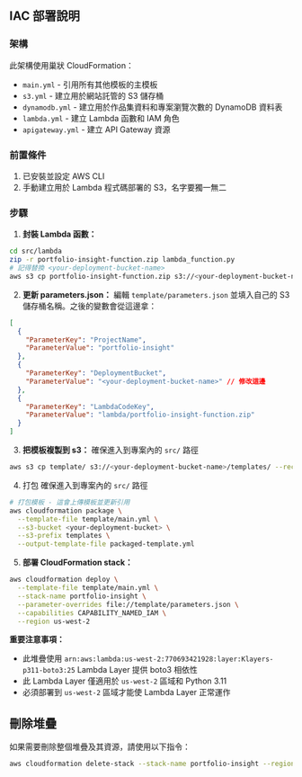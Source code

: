 ## IAC 部署說明

### 架構
此架構使用巢狀 CloudFormation：
- `main.yml` - 引用所有其他模板的主模板
- `s3.yml` - 建立用於網站託管的 S3 儲存桶
- `dynamodb.yml` - 建立用於作品集資料和專案瀏覽次數的 DynamoDB 資料表
- `lambda.yml` - 建立 Lambda 函數和 IAM 角色
- `apigateway.yml` - 建立 API Gateway 資源


### 前置條件

1. 已安裝並設定 AWS CLI
2. 手動建立用於 Lambda 程式碼部署的 S3，名字要獨一無二

### 步驟

1. **封裝 Lambda 函數：**

```bash
cd src/lambda
zip -r portfolio-insight-function.zip lambda_function.py
# 記得替換 <your-deployment-bucket-name>
aws s3 cp portfolio-insight-function.zip s3://<your-deployment-bucket-name>/lambda/ 
```

2. **更新 parameters.json：**
編輯 `template/parameters.json` 並填入自己的 S3 儲存桶名稱。之後的變數會從這邊拿：

```json
[
  {
    "ParameterKey": "ProjectName",
    "ParameterValue": "portfolio-insight"
  },
  {
    "ParameterKey": "DeploymentBucket",
    "ParameterValue": "<your-deployment-bucket-name>" // 修改這邊
  },
  {
    "ParameterKey": "LambdaCodeKey",
    "ParameterValue": "lambda/portfolio-insight-function.zip"
  }
]
```

3. **把模板複製到 s3：**
確保進入到專案內的 `src/` 路徑
```bash
aws s3 cp template/ s3://<your-deployment-bucket-name>/templates/ --recursive
```

4. 打包
確保進入到專案內的 `src/` 路徑
```sh
# 打包模板 - 這會上傳模板並更新引用
aws cloudformation package \
  --template-file template/main.yml \
  --s3-bucket <your-deployment-bucket> \
  --s3-prefix templates \
  --output-template-file packaged-template.yml
```


5. **部署 CloudFormation stack：**

```bash
aws cloudformation deploy \
  --template-file template/main.yml \
  --stack-name portfolio-insight \
  --parameter-overrides file://template/parameters.json \
  --capabilities CAPABILITY_NAMED_IAM \
  --region us-west-2
```

**重要注意事項：**

- 此堆疊使用 `arn:aws:lambda:us-west-2:770693421928:layer:Klayers-p311-boto3:25` Lambda Layer 提供 boto3 相依性
- 此 Lambda Layer 僅適用於 `us-west-2` 區域和 Python 3.11
- 必須部署到 `us-west-2` 區域才能使 Lambda Layer 正常運作

## 刪除堆疊

如果需要刪除整個堆疊及其資源，請使用以下指令：

```bash
aws cloudformation delete-stack --stack-name portfolio-insight --region us-west-2
```